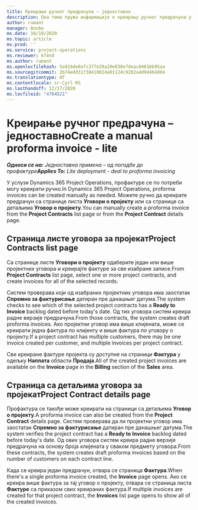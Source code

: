 ```yaml
---
title: Креирање ручног предрачуна – једноставно
description: Ова тема пружа информације о креирању ручног предрачуна у услузи Project Operations.
author: rumant
manager: Annbe
ms.date: 10/19/2020
ms.topic: article
ms.prod: ''
ms.service: project-operations
ms.reviewer: kfend
ms.author: rumant
ms.openlocfilehash: 5a924de6efc377e28a20e038e7deac04616b95aa
ms.sourcegitcommit: 2b74edd31f38410024a01124c9202a4d94464d04
ms.translationtype: HT
ms.contentlocale: sr-Cyrl-RS
ms.lasthandoff: 12/17/2020
ms.locfileid: "4764521"
---
```

# <a name="create-a-manual-proforma-invoice---lite"></a><span data-ttu-id="a80c9-103">Креирање ручног предрачуна – једноставно</span><span class="sxs-lookup"><span data-stu-id="a80c9-103">Create a manual proforma invoice - lite</span></span>

<span data-ttu-id="a80c9-104">_**Односи се на:** Једноставна примена – од погодбе до профактуре_</span><span class="sxs-lookup"><span data-stu-id="a80c9-104">_**Applies To:** Lite deployment - deal to proforma invoicing_</span></span>

<span data-ttu-id="a80c9-105">У услузи Dynamics 365 Project Operations, профактуре се по потреби могу креирати ручно.</span><span class="sxs-lookup"><span data-stu-id="a80c9-105">In Dynamics 365 Project Operations, proforma invoices can be created manually as needed.</span></span> <span data-ttu-id="a80c9-106">Можете ручно да креирате предрачун са странице листа **Уговори о пројекту** или са странице са детаљима **Уговор о пројекту**.</span><span class="sxs-lookup"><span data-stu-id="a80c9-106">You can manually create a proforma invoice from the **Project Contracts** list page or from the **Project Contract** details page.</span></span>

##  <a name="project-contracts-list-page"></a><span data-ttu-id="a80c9-107">Страница листе уговора за пројекат</span><span class="sxs-lookup"><span data-stu-id="a80c9-107">Project Contracts list page</span></span>

<span data-ttu-id="a80c9-108">Са странице листе **Уговори о пројекту** одаберите један или више пројектних уговора и креирајте фактуре за све изабране записе.</span><span class="sxs-lookup"><span data-stu-id="a80c9-108">From **Project Contracts** list page, select one or more project contracts, and create invoices for all of the selected records.</span></span>

<span data-ttu-id="a80c9-109">Систем проверава који од изабраних пројектних уговора има заостатак **Спремно за фактурисање** датиран пре данашњег датума.</span><span class="sxs-lookup"><span data-stu-id="a80c9-109">The system checks to see which of the selected project contracts has a **Ready to Invoice** backlog dated before today's date.</span></span> <span data-ttu-id="a80c9-110">Од тих уговора систем креира радне верзије предрачуна.</span><span class="sxs-lookup"><span data-stu-id="a80c9-110">From those contracts, the system creates draft proforma invoices.</span></span> <span data-ttu-id="a80c9-111">Ако пројектни уговор има више клијената, може се креирати једна фактура по клијенту и више фактура по уговору о пројекту.</span><span class="sxs-lookup"><span data-stu-id="a80c9-111">If a project contract has multiple customers, there may be one invoice created per customer, and multiple invoices per project contract.</span></span>

<span data-ttu-id="a80c9-112">Све креиране фактуре пројекта су доступне на страници **Фактура** у одељку **Наплата** области **Продаја**.</span><span class="sxs-lookup"><span data-stu-id="a80c9-112">All of the created project invoices are available on the **Invoice** page in the **Billing** section of the **Sales** area.</span></span>

## <a name="project-contract-details-page"></a><span data-ttu-id="a80c9-113">Страница са детаљима уговора за пројекат</span><span class="sxs-lookup"><span data-stu-id="a80c9-113">Project Contract details page</span></span>

<span data-ttu-id="a80c9-114">Профактура се такође може креирати на страници са детаљима **Уговор о пројекту**.</span><span class="sxs-lookup"><span data-stu-id="a80c9-114">A proforma invoice can also be created from the **Project Contract** details page.</span></span> <span data-ttu-id="a80c9-115">Систем проверава да ли пројектни уговор има заостатак **Спремно за фактурисање** датиран пре данашњег датума.</span><span class="sxs-lookup"><span data-stu-id="a80c9-115">The system verifies the project contract has a **Ready to Invoice** backlog dated before today's date.</span></span> <span data-ttu-id="a80c9-116">Од ових уговора систем креира радне верзије предрачуна на основу броја клијената у сваком предмету уговора.</span><span class="sxs-lookup"><span data-stu-id="a80c9-116">From these contracts, the system creates draft proforma invoices based on the number of customers on each contract line.</span></span>

<span data-ttu-id="a80c9-117">Када се креира један предрачун, отвара се страница **Фактура**.</span><span class="sxs-lookup"><span data-stu-id="a80c9-117">When there's a single proforma invoice created, the **Invoice** page opens.</span></span> <span data-ttu-id="a80c9-118">Ако се креира више фактура за тај уговор о пројекту, отвара се страница листа **Фактуре** са приказом свих креираних фактура.</span><span class="sxs-lookup"><span data-stu-id="a80c9-118">If multiple invoices are created for that project contract, the **Invoices** list page opens to show all of the created invoices.</span></span>
